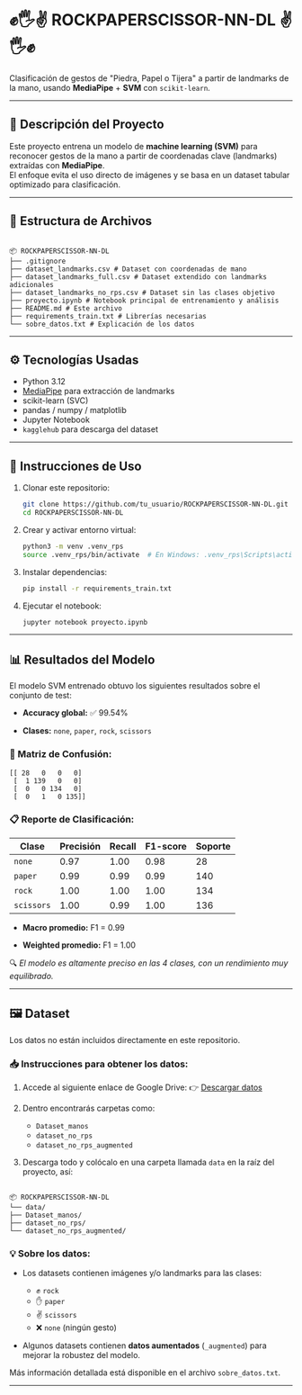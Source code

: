 # ✊🖐✌ ROCKPAPERSCISSOR-NN-DL ✌🖐✊

Clasificación de gestos de "Piedra, Papel o Tijera" a partir de landmarks de la mano, usando **MediaPipe** + **SVM** con `scikit-learn`.

---

## 🧠 Descripción del Proyecto

Este proyecto entrena un modelo de **machine learning (SVM)** para reconocer gestos de la mano a partir de coordenadas clave (landmarks) extraídas con **MediaPipe**.  
El enfoque evita el uso directo de imágenes y se basa en un dataset tabular optimizado para clasificación.

---

## 📁 Estructura de Archivos

```

📦 ROCKPAPERSCISSOR-NN-DL  
├── .gitignore  
├── dataset_landmarks.csv # Dataset con coordenadas de mano  
├── dataset_landmarks_full.csv # Dataset extendido con landmarks adicionales  
├── dataset_landmarks_no_rps.csv # Dataset sin las clases objetivo  
├── proyecto.ipynb # Notebook principal de entrenamiento y análisis  
├── README.md # Este archivo  
├── requirements_train.txt # Librerías necesarias  
└── sobre_datos.txt # Explicación de los datos

```

---

## ⚙️ Tecnologías Usadas

- Python 3.12
- [MediaPipe](https://google.github.io/mediapipe/) para extracción de landmarks
- scikit-learn (SVC)
- pandas / numpy / matplotlib
- Jupyter Notebook
- `kagglehub` para descarga del dataset

---

## 🚀 Instrucciones de Uso

1. Clonar este repositorio:
   ```bash
   git clone https://github.com/tu_usuario/ROCKPAPERSCISSOR-NN-DL.git
   cd ROCKPAPERSCISSOR-NN-DL
	```

2. Crear y activar entorno virtual:
    
    ```bash
    python3 -m venv .venv_rps
    source .venv_rps/bin/activate  # En Windows: .venv_rps\Scripts\activate
    ```
    
3. Instalar dependencias:
    
    ```bash
    pip install -r requirements_train.txt
    ```
    
4. Ejecutar el notebook:
    
    ```bash
    jupyter notebook proyecto.ipynb
    ```
    

---

## 📊 Resultados del Modelo

El modelo SVM entrenado obtuvo los siguientes resultados sobre el conjunto de test:

- **Accuracy global:** ✅ 99.54%
    
- **Clases:** `none`, `paper`, `rock`, `scissors`
    

### 📌 Matriz de Confusión:

```
[[ 28   0   0   0]
 [  1 139   0   0]
 [  0   0 134   0]
 [  0   1   0 135]]
```

### 📋 Reporte de Clasificación:

|Clase|Precisión|Recall|F1-score|Soporte|
|---|---|---|---|---|
|`none`|0.97|1.00|0.98|28|
|`paper`|0.99|0.99|0.99|140|
|`rock`|1.00|1.00|1.00|134|
|`scissors`|1.00|0.99|1.00|136|

- **Macro promedio:** F1 = 0.99
    
- **Weighted promedio:** F1 = 1.00
    

🔍 _El modelo es altamente preciso en las 4 clases, con un rendimiento muy equilibrado._

---

## 🖼️ Dataset

Los datos no están incluidos directamente en este repositorio.

### 📥 Instrucciones para obtener los datos:

1. Accede al siguiente enlace de Google Drive:
   👉 [Descargar datos](https://drive.google.com/drive/folders/1VNuNvp-isfi-axu9RFENX2F12TG_ehVw?usp=sharing)

2. Dentro encontrarás carpetas como:
   - `Dataset_manos`
   - `dataset_no_rps`
   - `dataset_no_rps_augmented`

1. Descarga todo y colócalo en una carpeta llamada `data` en la raíz del proyecto, así:

```

📦 ROCKPAPERSCISSOR-NN-DL  
└── data/  
├── Dataset_manos/  
├── dataset_no_rps/  
└── dataset_no_rps_augmented/

```

### 💡 Sobre los datos:

- Los datasets contienen imágenes y/o landmarks para las clases:
  - ✊ `rock`
  - ✋ `paper`
  - ✌️ `scissors`
  - ❌ `none` (ningún gesto)

- Algunos datasets contienen **datos aumentados** (`_augmented`) para mejorar la robustez del modelo.

Más información detallada está disponible en el archivo `sobre_datos.txt`.

---
